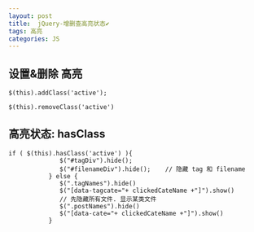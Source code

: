 ```yaml
---
layout: post
title:  jQuery-增删查高亮状态✔︎
tags: 高亮
categories: JS
---
```



## 设置&删除 高亮
	$(this).addClass('active');   
	
	$(this).removeClass('active')


## 高亮状态: hasClass
	if ( $(this).hasClass('active') ){
	              $("#tagDiv").hide();  
	              $("#filenameDiv").hide();    // 隐藏 tag 和 filename 
	           } else {
	              $(".tagNames").hide()
	              $("[data-tagcate="+ clickedCateName +"]").show()
	              // 先隐藏所有文件. 显示某类文件
	              $(".postNames").hide()
	              $("[data-cate="+ clickedCateName +"]").show()             
	           }       
